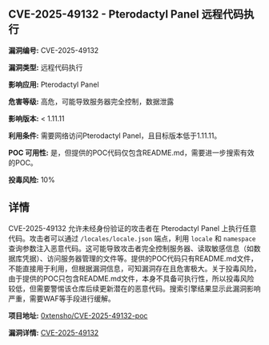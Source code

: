 ## CVE-2025-49132 - Pterodactyl Panel 远程代码执行

**漏洞编号:** CVE-2025-49132

**漏洞类型:** 远程代码执行

**影响应用:** Pterodactyl Panel

**危害等级:** 高危，可能导致服务器完全控制，数据泄露

**影响版本:** < 1.11.11

**利用条件:** 需要网络访问Pterodactyl Panel，且目标版本低于1.11.11。

**POC 可用性:** 是，但提供的POC代码仅包含README.md，需要进一步搜索有效的POC。

**投毒风险:** 10%

## 详情

CVE-2025-49132 允许未经身份验证的攻击者在 Pterodactyl Panel 上执行任意代码。攻击者可以通过 `/locales/locale.json` 端点，利用 `locale` 和 `namespace` 查询参数注入恶意代码。这可能导致攻击者完全控制服务器、读取敏感信息（如数据库凭据）、访问服务器管理的文件等。提供的POC代码只有README.md文件，不能直接用于利用，但根据漏洞信息，可知漏洞存在且危害极大。关于投毒风险，由于提供的POC只包含README.md文件，本身不具备可执行性，所以投毒风险较低，但需要警惕该仓库后续更新潜在的恶意代码。搜索引擎结果显示此漏洞影响严重，需要WAF等手段进行缓解。

**项目地址:** [0xtensho/CVE-2025-49132-poc](https://github.com/0xtensho/CVE-2025-49132-poc)

**漏洞详情:** [CVE-2025-49132](https://nvd.nist.gov/vuln/detail/CVE-2025-49132)